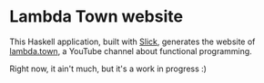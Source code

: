 # Lambda Town website

This Haskell application, built with [Slick](https://github.com/ChrisPenner/slick), 
generates the website of [lambda.town](https://lambda.town), a YouTube channel about functional programming.

Right now, it ain't much, but it's a work in progress :)